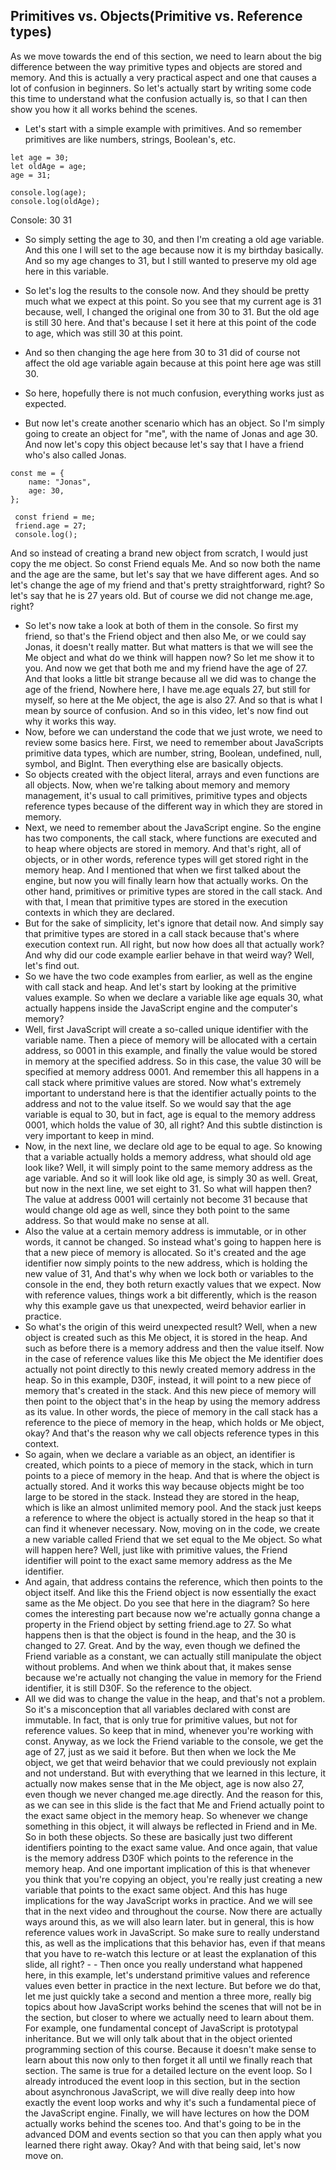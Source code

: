 ## Primitives vs. Objects(Primitive vs. Reference types)

As we move towards the end of this section, we need to learn about the big difference between the way primitive types and objects are stored and memory. And this is actually a very practical aspect and one that causes a lot of confusion in beginners. So let's actually start by writing some code this time to understand what the confusion actually is, so that I can then show you how it all works behind the scenes. 
- Let's start with a simple example with primitives. And so remember primitives are like numbers, strings, Boolean's, etc.

``` 
let age = 30;
let oldAge = age;
age = 31;

console.log(age);
console.log(oldAge);
```
Console:
30 
31

- So simply setting the age to 30, and then I'm creating a old age variable. And this one I will set to the age because now it is my birthday basically. And so my age changes to 31, but I still wanted to preserve my old age here in this variable. 
- So let's log the results to the console now. And they should be pretty much what we expect at this point. So you see that my current age is 31 because, well, I changed the original one from 30 to 31. But the old age is still 30 here. And that's because I set it here at this point of the code to age, which was still 30 at this point. 
- And so then changing the age here from 30 to 31 did of course not affect the old age variable again because at this point here age was still 30. 
- So here, hopefully there is not much confusion, everything works just as expected. 

- But now let's create another scenario which has an object. So I'm simply going to create an object for "me", with the name of Jonas and age 30. And now let's copy this object because let's say that I have a friend who's also called Jonas. 
```
const me = {
    name: "Jonas",
    age: 30,
};
 
 const friend = me;
 friend.age = 27;
 console.log();
 ```

And so instead of creating a brand new object from scratch, I would just copy the me object. So const Friend equals Me. And so now both the name and the age are the same, but let's say that we have different ages. And so let's change the age of my friend and that's pretty straightforward, right? So let's say that he is 27 years old. But of course we did not change me.age, right? 
- So let's now take a look at both of them in the console. So first my friend, so that's the Friend object and then also Me, or we could say Jonas, it doesn't really matter. But what matters is that we will see the Me object and what do we think will happen now? So let me show it to you. And now we get that both me and my friend have the age of 27. And that looks a little bit strange because all we did was to change the age of the friend,  Nowhere here, I have me.age equals 27, but still for myself, so here at the Me object, the age is also 27. And so that is what I mean by source of confusion. And so in this video, let's now find out why it works this way.
- Now, before we can understand the code that we just wrote, we need to review some basics here. First, we need to remember about JavaScripts primitive data types, which are number, string, Boolean, undefined, null, symbol, and BigInt. Then everything else are basically objects. 
- So objects created with the object literal, arrays and even functions are all objects. Now, when we're talking about memory and memory management, it's usual to call primitives, primitive types and objects reference types because of the different way in which they are stored in memory.
- Next, we need to remember about the JavaScript engine. So the engine has two components, the call stack, where functions are executed and to heap where objects are stored in memory. And that's right, all of objects, or in other words, reference types will get stored right in the memory heap. And I mentioned that when we first talked about the engine, but now you will finally learn how that actually works. On the other hand, primitives or primitive types are stored in the call stack. And with that, I mean that primitive types are stored in the execution contexts in which they are declared. 
- But for the sake of simplicity, let's ignore that detail now. And simply say that primitive types are stored in a call stack because that's where execution context run. All right, but now how does all that actually work? And why did our code example earlier behave in that weird way? Well, let's find out.
- So  we have the two code examples from earlier, as well as the engine with call stack and heap. And let's start by looking at the primitive values example. So when we declare a variable like age equals 30, what actually happens inside the JavaScript engine and the computer's memory? 
- Well, first JavaScript will create a so-called unique identifier with the variable name. Then a piece of memory will be allocated with a certain address, so 0001 in this example, and finally the value would be stored in memory at the specified address. So in this case, the value 30 will be specified at memory address 0001. And remember this all happens in a call stack where primitive values are stored. Now what's extremely important to understand here is that the identifier actually points to the address and not to the value itself. So we would say that the age variable is equal to 30, but in fact, age is equal to the memory address 0001, which holds the value of 30, all right? And this subtle distinction is very important to keep in mind. 
- Now, in the next line, we declare old age to be equal to age. So knowing that a variable actually holds a memory address, what should old age look like? Well, it will simply point to the same memory address as the age variable. And so it will look like old age, is simply 30 as well. Great, but now in the next line, we set eight to 31. So what will happen then? The value at address 0001 will certainly not become 31 because that would change old age as well, since they both point to the same address. So that would make no sense at all. 
- Also the value at a certain memory address is immutable, or in other words, it cannot be changed. So instead what's going to happen here is that a new piece of memory is allocated. So it's created and the age identifier now simply points to the new address, which is holding the new value of 31, And that's why when we lock both or variables to the console in the end, they both return exactly values that we expect. Now with reference values, things work a bit differently, which is the reason why this example gave us that unexpected, weird behavior earlier in practice. 
- So what's the origin of this weird unexpected result? Well, when a new object is created such as this Me object, it is stored in the heap. And such as before there is a memory address and then the value itself. Now in the case of reference values like this Me object the Me identifier does actually not point directly to this newly created memory address in the heap. So in this example, D30F, instead, it will point to a new piece of memory that's created in the stack. And this new piece of memory will then point to the object that's in the heap by using the memory address as its value. In other words, the piece of memory in the call stack has a reference to the piece of memory in the heap, which holds or Me object, okay? And that's the reason why we call objects reference types in this context. 
- So again, when we declare a variable as an object, an identifier is created, which points to a piece of memory in the stack, which in turn points to a piece of memory in the heap. And that is where the object is actually stored. And it works this way because objects might be too large to be stored in the stack. Instead they are stored in the heap, which is like an almost unlimited memory pool. And the stack just keeps a reference to where the object is actually stored in the heap so that it can find it whenever necessary. Now, moving on in the code, we create a new variable called Friend that we set equal to the Me object. So what will happen here? Well, just like with primitive values, the Friend identifier will point to the exact same memory address as the Me identifier.
- And again, that address contains the reference, which then points to the object itself. And like this the Friend object is now essentially the exact same as the Me object. Do you see that here in the diagram? So here comes the interesting part because now we're actually gonna change a property in the Friend object by setting friend.age to 27. So what happens then is that the object is found in the heap, and the 30 is changed to 27. Great. And by the way, even though we defined the Friend variable as a constant, we can actually still manipulate the object without problems. And when we think about that, it makes sense because we're actually not changing the value in memory for the Friend identifier, it is still D30F. So the reference to the object.
- All we did was to change the value in the heap, and that's not a problem. So it's a misconception that all variables declared with const are immutable. In fact, that is only true for primitive values, but not for reference values. So keep that in mind, whenever you're working with const. Anyway, as we lock the Friend variable to the console, we get the age of 27, just as we said it before. But then when we lock the Me object, we get that weird behavior that we could previously not explain and not understand. But with everything that we learned in this lecture, it actually now makes sense that in the Me object, age is now also 27, even though we never changed me.age directly. And the reason for this, as we can see in this slide is the fact that Me and Friend actually point to the exact same object in the memory heap. So whenever we change something in this object, it will always be reflected in Friend and in Me. So in both these objects. So these are basically just two different identifiers pointing to the exact same value. And once again, that value is the memory address D30F which points to the reference in the memory heap. And one important implication of this is that whenever you think that you're copying an object, you're really just creating a new variable that points to the exact same object. And this has huge implications for the way JavaScript works in practice. And we will see that in the next video and throughout the course. Now there are actually ways around this, as we will also learn later. but in general, this is how reference values work in JavaScript. So make sure to really understand this, as well as the implications that this behavior has, even if that means that you have to re-watch this lecture or at least the explanation of this slide, all right? - - Then once you really understand what happened here, in this example, let's understand primitive values and reference values even better in practice in the next lecture. But before we do that, let me just quickly take a second and mention a three more, really big topics about how JavaScript works behind the scenes that will not be in the section, but closer to where we actually need to learn about them. For example, one fundamental concept of JavaScript is prototypal inheritance. But we will only talk about that in the object oriented programming section of this course. Because it doesn't make sense to learn about this now only to then forget it all until we finally reach that section. The same is true for a detailed lecture on the event loop. So I already introduced the event loop in this section, but in the section about asynchronous JavaScript, we will dive really deep into how exactly the event loop works and why it's such a fundamental piece of the JavaScript engine. Finally, we will have lectures on how the DOM actually works behind the scenes too. And that's going to be in the advanced DOM and events section so that you can then apply what you learned there right away. Okay? And with that being said, let's now move on.